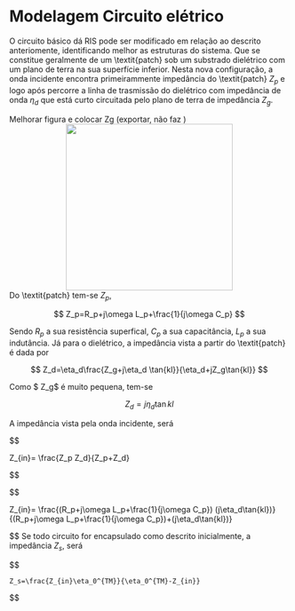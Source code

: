 
# Modelagem Circuito elétrico

O circuito básico dá RIS pode ser modificado em relação ao descrito anteriomente, identificando melhor as estruturas do sistema. Que se constitue geralmente de um \textit{patch} sob um substrado dielétrico com um plano de terra na sua superfície inferior. Nesta nova configuração, a onda incidente encontra primeirammente impedância do \textit{patch}  $Z_p$ e logo após percorre a linha de trasmissão do dielétrico com impedância de onda $\eta_d$ que está curto circuitada pelo plano de terra de impedância $Z_g$.

Melhorar figura e colocar Zg (exportar, não faz )
<img src="https://external-content.duckduckgo.com/iu/?u=http%3A%2F%2Fdrive.google.com/uc?id=17_eq7NOBCh6Q9ycTYJQGyD6bm6H1CCQd" 
    style="width: 300px;  height: 300 px;display: block;margin-left: auto;margin-right: auto;"  />
Do \textit{patch} tem-se $Z_p$,

$$
Z_p=R_p+j\omega L_p+\frac{1}{j\omega C_p}
$$

Sendo $R_p$ a sua resistência superfical, $C_p$ a sua capacitância, $L_p$ a sua indutância. Já para o dielétrico, a impedância vista a partir do \textit{patch} é dada por


$$
Z_d=\eta_d\frac{Z_g+j\eta_d \tan{kl}}{\eta_d+jZ_g\tan{kl}}
$$

Como $ Z_g$ é muito pequena, tem-se

$$
Z_d=j\eta_d\tan{kl}
$$

 
A impedância vista pela onda incidente, será

$$

   Z_{in}= \frac{Z_p Z_d}{Z_p+Z_d}

$$

$$

   Z_{in}= \frac{(R_p+j\omega L_p+\frac{1}{j\omega C_p}) (j\eta_d\tan{kl})}
   {(R_p+j\omega L_p+\frac{1}{j\omega C_p})+(j\eta_d\tan{kl})}

$$
Se todo circuito for encapsulado como descrito inicialmente, a impedância $Z_s$, será

$$

    Z_s=\frac{Z_{in}\eta_0^{TM}}{\eta_0^{TM}-Z_{in}}
$$

